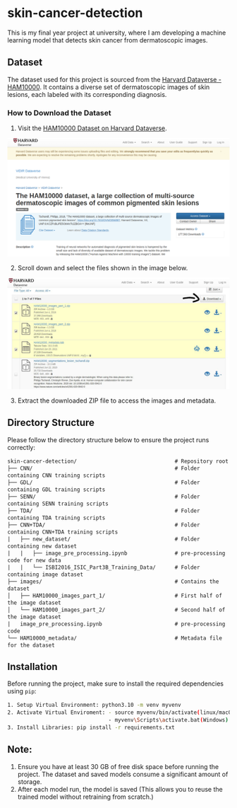 # skin-cancer-detection

This is my final year project at university, where I am developing a machine learning model that detects skin cancer from dermatoscopic images.

## Dataset

The dataset used for this project is sourced from the [Harvard Dataverse - HAM10000](https://dataverse.harvard.edu/dataset.xhtml?persistentId=doi:10.7910/DVN/DBW86T). It contains a diverse set of dermatoscopic images of skin lesions, each labeled with its corresponding diagnosis.

### How to Download the Dataset

1. Visit the [HAM10000 Dataset on Harvard Dataverse](https://dataverse.harvard.edu/dataset.xhtml?persistentId=doi:10.7910/DVN/DBW86T).
 
![ScreenShot](https://raw.githubusercontent.com/SajedHamdan09/skin-cancer-detection/main/setup-images/image-1.png)


2. Scroll down and select the files shown in the image below.

![ScreenShot](https://raw.githubusercontent.com/SajedHamdan09/skin-cancer-detection/main/setup-images/image-2.jpeg)


3. Extract the downloaded ZIP file to access the images and metadata.

## Directory Structure

Please follow the directory structure below to ensure the project runs correctly:

```text
skin-cancer-detection/                               # Repository root
├── CNN/                                             # Folder containing CNN training scripts
├── GDL/                                             # Folder containing GDL training scripts
├── SENN/                                            # Folder containing SENN training scripts
├── TDA/                                             # Folder containing TDA training scripts
├── CNN+TDA/                                         # Folder containing CNN+TDA training scripts
|   ├── new_dataset/                                 # Folder containing new dataset
|   |   ├── image_pre_processing.ipynb               # pre-processing code for new data
|   |   └── ISBI2016_ISIC_Part3B_Training_Data/      # Folder containing image dataset
├── images/                                          # Contains the dataset
│   ├── HAM10000_images_part_1/                      # First half of the image dataset
│   └── HAM10000_images_part_2/                      # Second half of the image dataset
|   image_pre_processing.ipynb                       # pre-processing code
└── HAM10000_metadata/                               # Metadata file for the dataset
```

## Installation

Before running the project, make sure to install the required dependencies using `pip`:

```bash
1. Setup Virtual Environment: python3.10 -m venv myvenv
2. Activate Virtual Enviroment: - source myvenv/bin/activate(linux/macOS)
                                - myvenv\Scripts\activate.bat(Windows)
3. Install Libraries: pip install -r requirements.txt
```

## Note:

1. Ensure you have at least 30 GB of free disk space before running the project. The dataset and saved models consume a significant amount of storage.
2. After each model run, the model is saved (This allows you to reuse the trained model without retraining from scratch.)


